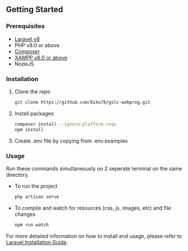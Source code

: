 ## Getting Started

### Prerequisites

- [Laravel v8](https://laravel.com/docs/8.x)
- PHP v8.0 or above
- [Composer](https://getcomposer.org/download)
- [XAMPP v8.0 or above](https://www.apachefriends.org/download)
- NodeJS

### Installation

1. Clone the repo

   ```sh
   git clone https://github.com/Oiko78/gslc-webprog.git
   ```

2. Install packages

   ```sh
   composer install --ignore-platform-reqs
   npm install
   ```

3. Create .env file by copying from .env.examples

### Usage

Run these commands simultaneously on 2 seperate terminal on the same directory.

- To run the project

  ```sh
  php artisan serve
  ```

- To compile and watch for resources (css, js, images, etc) and file changes

  ```sh
  npm run watch
  ```

For more detailed information on how to install and usage, please refer to [Laravel Installation Guide](https://laravel.com/docs/8.x/installation).

